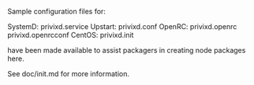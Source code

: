 Sample configuration files for:

SystemD: privixd.service
Upstart: privixd.conf
OpenRC:  privixd.openrc
         privixd.openrcconf
CentOS:  privixd.init

have been made available to assist packagers in creating node packages here.

See doc/init.md for more information.
